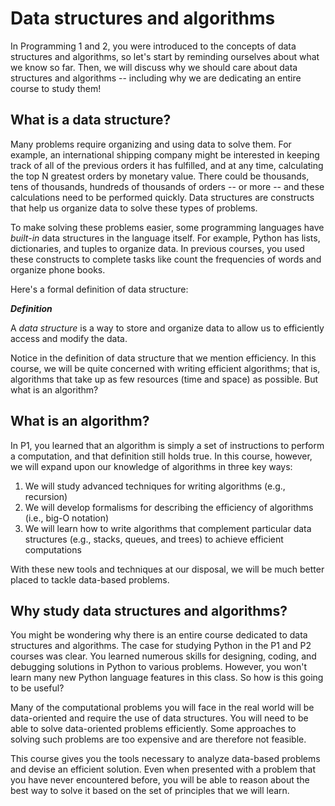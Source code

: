 # Data structures and algorithms

In Programming 1 and 2, you were introduced to the concepts of data structures and algorithms, so let's start by reminding ourselves about what we know so far. Then, we will discuss why we should care about data structures and algorithms -- including why we are dedicating an entire course to study them!

## What is a data structure?

Many problems require organizing and using data to solve them. For example, an international shipping company might be interested in keeping track of all of the previous orders it has fulfilled, and at any time, calculating the top N greatest orders by monetary value. There could be thousands, tens of thousands, hundreds of thousands of orders -- or more -- and these calculations need to be performed quickly. Data structures are constructs that help us organize data to solve these types of problems.

To make solving these problems easier, some programming languages have *built-in* data structures in the language itself. For example, Python has lists, dictionaries, and tuples to organize data. In previous courses, you used these constructs to complete tasks like count the frequencies of words and organize phone books.

Here's a formal definition of data structure:

<aside>

***Definition***

A *data structure* is a way to store and organize data to allow us to efficiently access and modify the data.

</aside>

Notice in the definition of data structure that we mention efficiency. In this course, we will be quite concerned with writing efficient algorithms; that is, algorithms that take up as few resources (time and space) as possible. But what is an algorithm?

## What is an algorithm?

In P1, you learned that an algorithm is simply a set of instructions to perform a computation, and that definition still holds true. In this course, however, we will expand upon our knowledge of algorithms in three key ways:

1. We will study advanced techniques for writing algorithms (e.g., recursion)
2. We will develop formalisms for describing the efficiency of algorithms (i.e., big-O notation)
3. We will learn how to write algorithms that complement particular data structures (e.g., stacks, queues, and trees) to achieve efficient computations

With these new tools and techniques at our disposal, we will be much better placed to tackle data-based problems.

## Why study data structures and algorithms?

You might be wondering why there is an entire course dedicated to data structures and algorithms. The case for studying Python in the P1 and P2 courses was clear. You learned numerous skills for designing, coding, and debugging solutions in Python to various problems. However, you won't learn many new Python language features in this class. So how is this going to be useful?

Many of the computational problems you will face in the real world will be data-oriented and require the use of data structures. You will need to be able to solve data-oriented problems efficiently. Some approaches to solving such problems are too expensive and are therefore not feasible.

This course gives you the tools necessary to analyze data-based problems and devise an efficient solution. Even when presented with a problem that you have never encountered before, you will be able to reason about the best way to solve it based on the set of principles that we will learn.
